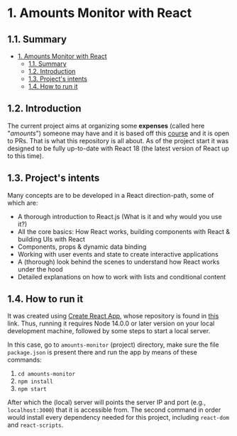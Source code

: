 # 1. Amounts Monitor with React

## 1.1. Summary

- [1. Amounts Monitor with React](#1-amounts-monitor-with-react)
  - [1.1. Summary](#11-summary)
  - [1.2. Introduction](#12-introduction)
  - [1.3. Project's intents](#13-projects-intents)
  - [1.4. How to run it](#14-how-to-run-it)

## 1.2. Introduction

The current project aims at organizing some **expenses** (called here "_amounts_") someone may have and it is based off this [course][react-udemy] and it is open to PRs. That is what this repository is all about. As of the project start it was designed to be fully up-to-date with React 18 (the latest version of React up to this time).

## 1.3. Project's intents

Many concepts are to be developed in a React direction-path, some of which are:

-   A thorough introduction to React.js (What is it and why would you use it?)
-   All the core basics: How React works, building components with React & building UIs with React
-   Components, props & dynamic data binding
-   Working with user events and state to create interactive applications
-   A (thorough) look behind the scenes to understand how React works under the hood
-   Detailed explanations on how to work with lists and conditional content

## 1.4. How to run it

It was created using [Create React App][CRA-docs], whose repository is found in [this][CRA-repo] link. Thus, running it requires Node 14.0.0 or later version on your local development machine, followed by some steps to start a local server.

In this case, go to `amounts-monitor` (project) directory, make sure the file `package.json` is present there and run the app by means of these commands:

1. `cd amounts-monitor`
2. `npm install`
3. `npm start`

After which the (local) server will points the server IP and port (e.g., `localhost:3000`) that it is accessible from. The second command in order would install every dependency needed for this project, including `react-dom` and `react-scripts`.

[react-udemy]: https://www.udemy.com/course/react-the-complete-guide-incl-redux
[CRA-docs]: https://reactjs.org/docs/create-a-new-react-app.html#create-react-app
[CRA-repo]: https://github.com/facebook/create-react-app